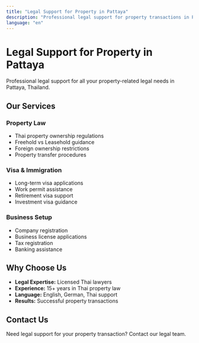 ```yaml
---
title: "Legal Support for Property in Pattaya"
description: "Professional legal support for property transactions in Pattaya. Thai property law, ownership structures, and visa assistance."
language: "en"
---
```


# Legal Support for Property in Pattaya

Professional legal support for all your property-related legal needs in Pattaya, Thailand.

## Our Services

### Property Law
- Thai property ownership regulations
- Freehold vs Leasehold guidance
- Foreign ownership restrictions
- Property transfer procedures

### Visa & Immigration
- Long-term visa applications
- Work permit assistance
- Retirement visa support
- Investment visa guidance

### Business Setup
- Company registration
- Business license applications
- Tax registration
- Banking assistance

## Why Choose Us

- **Legal Expertise:** Licensed Thai lawyers
- **Experience:** 15+ years in Thai property law
- **Language:** English, German, Thai support
- **Results:** Successful property transactions

## Contact Us

Need legal support for your property transaction? Contact our legal team.
